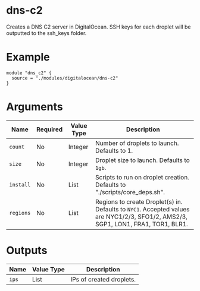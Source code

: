 # dns-c2

Creates a DNS C2 server in DigitalOcean. SSH keys for each droplet will be outputted to the ssh_keys folder.

# Example

```hcl
module "dns_c2" {
  source = "./modules/digitalocean/dns-c2"
}
```

# Arguments

| Name                      | Required | Value Type | Description
|---------------------------| -------- | ---------- | -----------
|`count`                    | No       | Integer    | Number of droplets to launch. Defaults to 1.
|`size`                     | No       | Integer    | Droplet size to launch. Defaults to `1gb`.
|`install`                  | No       | List       | Scripts to run on droplet creation. Defaults to "./scripts/core_deps.sh".
|`regions`                  | No       | List       | Regions to create Droplet(s) in. Defaults to `NYC1`. Accepted values are NYC1/2/3, SFO1/2, AMS2/3, SGP1, LON1, FRA1, TOR1, BLR1.

# Outputs

| Name                      | Value Type | Description
|---------------------------| ---------- | -----------
|`ips`                      | List       | IPs of created droplets.